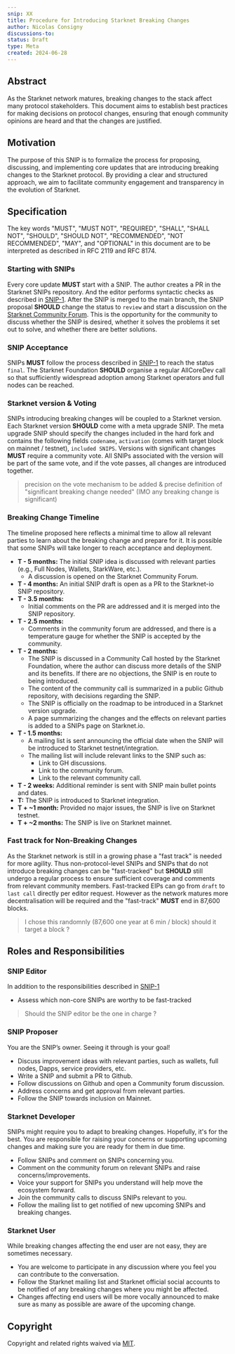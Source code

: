 ```yaml
---
snip: XX
title: Procedure for Introducing Starknet Breaking Changes
author: Nicolas Consigny 
discussions-to:
status: Draft
type: Meta
created: 2024-06-28
---
```


## **Abstract**

As the Starknet network matures, breaking changes to the stack affect many protocol stakeholders. This document aims to establish best practices for making decisions on protocol changes, ensuring that enough community opinions are heard and that the changes are justified.

## **Motivation**

The purpose of this SNIP is to formalize the process for proposing, discussing, and implementing core updates that are introducing breaking changes to the Starknet protocol. By providing a clear and structured approach, we aim to facilitate community engagement and transparency in the evolution of Starknet.

## **Specification**

The key words "MUST", "MUST NOT", "REQUIRED", "SHALL", "SHALL NOT", "SHOULD", "SHOULD NOT", "RECOMMENDED", "NOT RECOMMENDED", "MAY", and "OPTIONAL" in this document are to be interpreted as described in RFC 2119 and RFC 8174.


### **Starting with SNIPs**

Every core update **MUST** start with a SNIP. The author creates a PR in the Starknet SNIPs repository. And the editor performs syntactic checks as described in [SNIP-1](https://github.com/starknet-io/SNIPs/blob/main/SNIPS/snip-1.md#snip-editor-responsibilities). After the SNIP is merged to the main branch, the SNIP proposal **SHOULD** change the status to `review` and start a discussion on the [Starknet Community Forum](https://community.starknet.io/). This is the opportunity for the community to discuss whether the SNIP is desired, whether it solves the problems it set out to solve, and whether there are better solutions.

### **SNIP Acceptance**

SNIPs **MUST** follow the process described in [SNIP-1](https://github.com/starknet-io/SNIPs/blob/main/SNIPS/snip-1.md#snip-editor-responsibilities) to reach the status `final`. The Starknet Foundation **SHOULD** organise a regular AllCoreDev call so that sufficiently widespread adoption among Starknet operators and full nodes can be reached.

### **Starknet version & Voting**

SNIPs introducing breaking changes will be coupled to a Starknet version. Each Starknet version **SHOULD** come with a meta upgrade SNIP. The meta upgrade SNIP should specify the changes included in the hard fork and contains the following fields `codename`, `activation` (comes with target block on mainnet / testnet), `included SNIPS`. Versions with significant changes **MUST** require a community vote. All SNIPs associated with the version will be part of the same vote, and if the vote passes, all changes are introduced together.

> precision on the vote mechanism to be added & precise definition of "significant breaking change needed" (IMO any breaking change is significant)



### **Breaking Change Timeline**

The timeline proposed here reflects a minimal time to allow all relevant parties to learn about the breaking change and prepare for it. It is possible that some SNIPs will take longer to reach acceptance and deployment.

- **T - 5 months:** The initial SNIP idea is discussed with relevant parties (e.g., Full Nodes, Wallets, StarkWare, etc.).
  - A discussion is opened on the Starknet Community Forum.
- **T - 4 months:** An initial SNIP draft is open as a PR to the Starknet-io SNIP repository.
- **T - 3.5 months:**
  - Initial comments on the PR are addressed and it is merged into the SNIP repository.
- **T - 2.5 months:**
  - Comments in the community forum are addressed, and there is a temperature gauge for whether the SNIP is accepted by the community.
- **T - 2 months:**
  - The SNIP is discussed in a Community Call hosted by the Starknet Foundation, where the author can discuss more details of the SNIP and its benefits. If there are no objections, the SNIP is en route to being introduced.
  - The content of the community call is summarized in a public Github repository, with decisions regarding the SNIP.
  - The SNIP is officially on the roadmap to be introduced in a Starknet version upgrade.
  - A page summarizing the changes and the effects on relevant parties is added to a SNIPs page on Starknet.io.
- **T - 1.5 months:**
  - A mailing list is sent announcing the official date when the SNIP will be introduced to Starknet testnet/integration.
  - The mailing list will include relevant links to the SNIP such as:
    - Link to GH discussions.
    - Link to the community forum.
    - Link to the relevant community call.
- **T - 2 weeks:** Additional reminder is sent with SNIP main bullet points and dates.
- **T:** The SNIP is introduced to Starknet integration.
- **T + ~1 month:** Provided no major issues, the SNIP is live on Starknet testnet.
- **T + ~2 months:** The SNIP is live on Starknet mainnet.

### **Fast track for Non-Breaking Changes**

As the Starknet network is still in a growing phase a "fast track" is needed for more agility. Thus non-protocol-level SNIPs and SNIPs that do not introduce breaking changes can be "fast-tracked" but **SHOULD** still undergo a regular process to ensure sufficient coverage and comments from relevant community members. Fast-tracked EIPs can go from `draft` to `last call` directly per editor request. However as the network matures more decentralisation will be required and the "fast-track" **MUST** end in 87,600 blocks. 

> I chose this randomnly (87,600 one year at 6 min / block) should it target a block ?

## **Roles and Responsibilities**

### **SNIP Editor**
In addition to the responsibilities described in [SNIP-1](https://github.com/starknet-io/SNIPs/blob/main/SNIPS/snip-1.md#snip-editor-responsibilities)
- Assess which non-core SNIPs are worthy to be fast-tracked
> Should the SNIP editor be the one in charge ? 
### **SNIP Proposer**

You are the SNIP’s owner. Seeing it through is your goal!

- Discuss improvement ideas with relevant parties, such as wallets, full nodes, Dapps, service providers, etc.
- Write a SNIP and submit a PR to Github.
- Follow discussions on Github and open a Community forum discussion.
- Address concerns and get approval from relevant parties.
- Follow the SNIP towards inclusion on Mainnet.


### **Starknet Developer**

SNIPs might require you to adapt to breaking changes. Hopefully, it's for the best. You are responsible for raising your concerns or supporting upcoming changes and making sure you are ready for them in due time.

- Follow SNIPs and comment on SNIPs concerning you.
- Comment on the community forum on relevant SNIPs and raise concerns/improvements.
- Voice your support for SNIPs you understand will help move the ecosystem forward.
- Join the community calls to discuss SNIPs relevant to you.
- Follow the mailing list to get notified of new upcoming SNIPs and breaking changes.

### **Starknet User**

While breaking changes affecting the end user are not easy, they are sometimes necessary.

- You are welcome to participate in any discussion where you feel you can contribute to the conversation.
- Follow the Starknet mailing list and Starknet official social accounts to be notified of any breaking changes where you might be affected.
- Changes affecting end users will be more vocally announced to make sure as many as possible are aware of the upcoming change.

## **Copyright**

Copyright and related rights waived via [MIT](../LICENSE).

